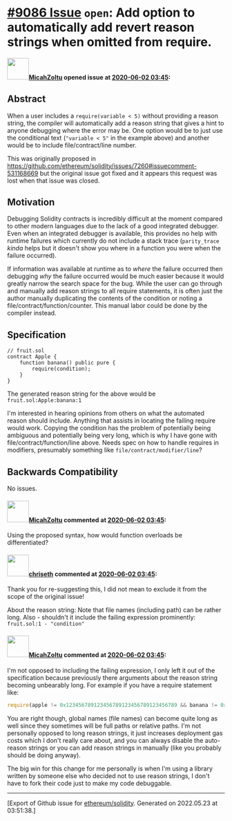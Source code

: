 # [\#9086 Issue](https://github.com/ethereum/solidity/issues/9086) `open`: Add option to automatically add revert reason strings when omitted from require.

#### <img src="https://avatars.githubusercontent.com/u/886059?u=408de357d90aae9b9ffc956970b8fd4eec642060&v=4" width="50">[MicahZoltu](https://github.com/MicahZoltu) opened issue at [2020-06-02 03:45](https://github.com/ethereum/solidity/issues/9086):

## Abstract
When a user includes a `require(variable < 5)` without providing a reason string, the compiler will automatically add a reason string that gives a hint to anyone debugging where the error may be.  One option would be to just use the conditional text (`"variable < 5"` in the example above) and another would be to include file/contract/line number.

This was originally proposed in https://github.com/ethereum/solidity/issues/7260#issuecomment-531168669 but the original issue got fixed and it appears this request was lost when that issue was closed.

## Motivation
Debugging Solidity contracts is incredibly difficult at the moment compared to other modern languages due to the lack of a good integrated debugger.  Even when an integrated debugger is available, this provides no help with runtime failures which currently do not include a stack trace (`parity_trace` *kinda* helps but it doesn't show you where in a function you were when the failure occurred).

If information was available at runtime as to *where* the failure occurred then debugging *why* the failure occurred would be much easier because it would greatly narrow the search space for the bug.  While the user can go through and manually add reason strings to all require statements, it is often just the author manually duplicating the contents of the condition or noting a file/contract/function/counter.  This manual labor could be done by the compiler instead.

## Specification
```
// fruit.sol
contract Apple {
    function banana() public pure {
        require(condition);
    }
}
```
The generated reason string for the above would be `fruit.sol:Apple:banana:1`

I'm interested in hearing opinions from others on what the automated reason should include.  Anything that assists in locating the failing require would work.  Copying the condition has the problem of potentially being ambiguous and potentially being very long, which is why I have gone with file/contract/function/line above.  Needs spec on how to handle requires in modifiers, presumably something like `file/contract/modifier/line`?

## Backwards Compatibility
No issues.

#### <img src="https://avatars.githubusercontent.com/u/886059?u=408de357d90aae9b9ffc956970b8fd4eec642060&v=4" width="50">[MicahZoltu](https://github.com/MicahZoltu) commented at [2020-06-02 03:45](https://github.com/ethereum/solidity/issues/9086#issuecomment-637253551):

Using the proposed syntax, how would function overloads be differentiated?

#### <img src="https://avatars.githubusercontent.com/u/9073706?v=4" width="50">[chriseth](https://github.com/chriseth) commented at [2020-06-02 03:45](https://github.com/ethereum/solidity/issues/9086#issuecomment-637627891):

Thank you for re-suggesting this, I did not mean to exclude it from the scope of the original issue!

About the reason string: Note that file names (including path) can be rather long. Also - shouldn't it include the failing expression prominently: `fruit.sol:1 - "condition"`

#### <img src="https://avatars.githubusercontent.com/u/886059?u=408de357d90aae9b9ffc956970b8fd4eec642060&v=4" width="50">[MicahZoltu](https://github.com/MicahZoltu) commented at [2020-06-02 03:45](https://github.com/ethereum/solidity/issues/9086#issuecomment-637897520):

I'm not opposed to including the failing expression, I only left it out of the specification because previously there arguments about the reason string becoming unbearably long.  For example if you have a require statement like:
```ts
require(apple != 0x123456789123456789123456789123456789 && banana != 0x123456789123456789123456789123456789 || cherry != 0xbaadf00dbaadf00dbaadf00dbaadf00dbaadf00dbaadf00dbaadf00dbaadf00d)
```
You are right though, global names (file names) can become quite long as well since they sometimes will be full paths or relative paths.  I'm not personally opposed to long reason strings, it just increases deployment gas costs which I don't really care about, and you can always disable the auto-reason strings or you can add reason strings in manually (like you probably should be doing anyway).

The big win for this change for me personally is when I'm using a library written by someone else who decided not to use reason strings, I don't have to fork their code just to make my code debuggable.


-------------------------------------------------------------------------------



[Export of Github issue for [ethereum/solidity](https://github.com/ethereum/solidity). Generated on 2022.05.23 at 03:51:38.]
